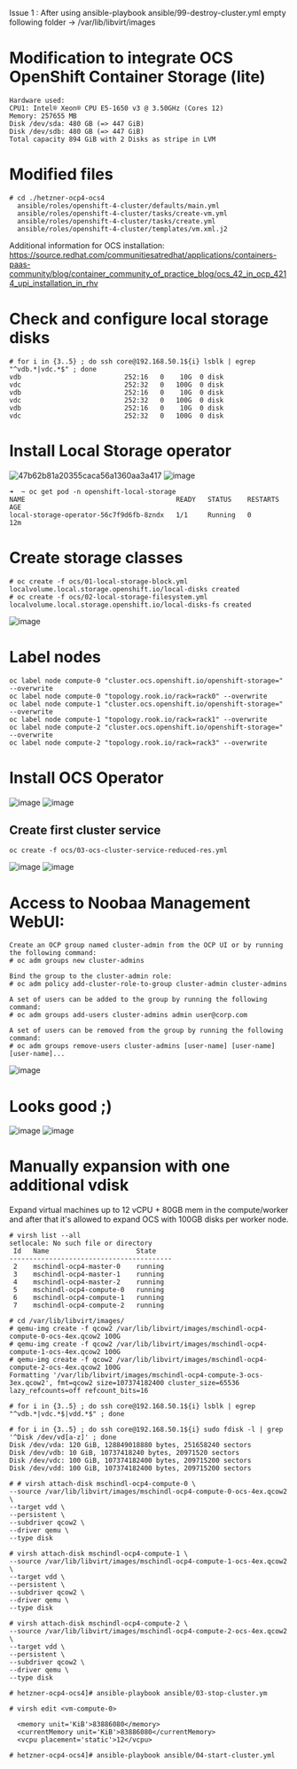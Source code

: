 Issue 1 : After using ansible-playbook ansible/99-destroy-cluster.yml empty following folder -> /var/lib/libvirt/images

# Modification to integrate OCS OpenShift Container Storage (lite)
```
Hardware used:
CPU1: Intel® Xeon® CPU E5-1650 v3 @ 3.50GHz (Cores 12)
Memory: 257655 MB
Disk /dev/sda: 480 GB (=> 447 GiB)
Disk /dev/sdb: 480 GB (=> 447 GiB)
Total capacity 894 GiB with 2 Disks as stripe in LVM
```

# Modified files
```
# cd ./hetzner-ocp4-ocs4
  ansible/roles/openshift-4-cluster/defaults/main.yml
  ansible/roles/openshift-4-cluster/tasks/create-vm.yml
  ansible/roles/openshift-4-cluster/tasks/create.yml
  ansible/roles/openshift-4-cluster/templates/vm.xml.j2
```
Additional information for OCS installation:
https://source.redhat.com/communitiesatredhat/applications/containers-paas-community/blog/container_community_of_practice_blog/ocs_42_in_ocp_4214_upi_installation_in_rhv



# Check and configure local storage disks

```
# for i in {3..5} ; do ssh core@192.168.50.1${i} lsblk | egrep "^vdb.*|vdc.*$" ; done
vdb                          252:16   0    10G  0 disk 
vdc                          252:32   0   100G  0 disk 
vdb                          252:16   0    10G  0 disk 
vdc                          252:32   0   100G  0 disk 
vdb                          252:16   0    10G  0 disk 
vdc                          252:32   0   100G  0 disk
```

# Install Local Storage operator
![47b62b81a20355caca56a1360aa3a417](https://user-images.githubusercontent.com/26382876/101483726-dfd33c00-3958-11eb-8215-cc1f14153e48.png)
![image](https://user-images.githubusercontent.com/26382876/101484540-12316900-395a-11eb-8d48-7a19ac435d8c.png)

```
➜  ~ oc get pod -n openshift-local-storage                                                                                           
NAME                                      READY   STATUS    RESTARTS   AGE
local-storage-operator-56c7f9d6fb-8zndx   1/1     Running   0          12m
```


# Create storage classes
```
# oc create -f ocs/01-local-storage-block.yml
localvolume.local.storage.openshift.io/local-disks created
# oc create -f ocs/02-local-storage-filesystem.yml 
localvolume.local.storage.openshift.io/local-disks-fs created
```
![image](https://user-images.githubusercontent.com/26382876/101485118-fbd7dd00-395a-11eb-857c-169c665f5d92.png)

# Label nodes
```
oc label node compute-0 "cluster.ocs.openshift.io/openshift-storage=" --overwrite
oc label node compute-0 "topology.rook.io/rack=rack0" --overwrite
oc label node compute-1 "cluster.ocs.openshift.io/openshift-storage=" --overwrite
oc label node compute-1 "topology.rook.io/rack=rack1" --overwrite
oc label node compute-2 "cluster.ocs.openshift.io/openshift-storage=" --overwrite
oc label node compute-2 "topology.rook.io/rack=rack3" --overwrite
```

# Install OCS Operator
![image](https://user-images.githubusercontent.com/26382876/101485266-36417a00-395b-11eb-921a-656f67732160.png)
![image](https://user-images.githubusercontent.com/26382876/101485382-5f620a80-395b-11eb-99ad-6f0bdc7eb572.png)

## Create first cluster service
```
oc create -f ocs/03-ocs-cluster-service-reduced-res.yml
```
![image](https://user-images.githubusercontent.com/26382876/101491903-9688e980-3964-11eb-858c-b9cb0b4a5ccc.png)
![image](https://user-images.githubusercontent.com/26382876/101492097-d059f000-3964-11eb-8d96-cde534523b20.png)

# Access to Noobaa Management WebUI:

```
Create an OCP group named cluster-admin from the OCP UI or by running the following command:
# oc adm groups new cluster-admins

Bind the group to the cluster-admin role:
# oc adm policy add-cluster-role-to-group cluster-admin cluster-admins
 
A set of users can be added to the group by running the following command:
# oc adm groups add-users cluster-admins admin user@corp.com

A set of users can be removed from the group by running the following command:
# oc adm groups remove-users cluster-admins [user-name] [user-name] [user-name]...
```
![image](https://user-images.githubusercontent.com/26382876/101500502-db198280-396e-11eb-9bc4-114b95cbb19d.png)

# Looks good ;)
![image](https://user-images.githubusercontent.com/26382876/101627315-761d6580-3a1e-11eb-898e-c0e52d8c2e15.png)
![image](https://user-images.githubusercontent.com/26382876/101627857-4327a180-3a1f-11eb-9ed0-e57199b1f6ad.png)

# Manually expansion with one additional vdisk
Expand virtual machines up to 12 vCPU + 80GB mem in the compute/worker and after that it's allowed to expand  OCS with 100GB disks per worker node.
```
# virsh list --all
setlocale: No such file or directory
 Id   Name                      State
-----------------------------------------
 2    mschindl-ocp4-master-0    running
 3    mschindl-ocp4-master-1    running
 4    mschindl-ocp4-master-2    running
 5    mschindl-ocp4-compute-0   running
 6    mschindl-ocp4-compute-1   running
 7    mschindl-ocp4-compute-2   running

# cd /var/lib/libvirt/images/
# qemu-img create -f qcow2 /var/lib/libvirt/images/mschindl-ocp4-compute-0-ocs-4ex.qcow2 100G
# qemu-img create -f qcow2 /var/lib/libvirt/images/mschindl-ocp4-compute-1-ocs-4ex.qcow2 100G
# qemu-img create -f qcow2 /var/lib/libvirt/images/mschindl-ocp4-compute-2-ocs-4ex.qcow2 100G
Formatting '/var/lib/libvirt/images/mschindl-ocp4-compute-3-ocs-3ex.qcow2', fmt=qcow2 size=107374182400 cluster_size=65536 lazy_refcounts=off refcount_bits=16

# for i in {3..5} ; do ssh core@192.168.50.1${i} lsblk | egrep "^vdb.*|vdc.*$|vdd.*$" ; done

# for i in {3..5} ; do ssh core@192.168.50.1${i} sudo fdisk -l | grep '^Disk /dev/vd[a-z]' ; done
Disk /dev/vda: 120 GiB, 128849018880 bytes, 251658240 sectors
Disk /dev/vdb: 10 GiB, 10737418240 bytes, 20971520 sectors
Disk /dev/vdc: 100 GiB, 107374182400 bytes, 209715200 sectors
Disk /dev/vdd: 100 GiB, 107374182400 bytes, 209715200 sectors

# # virsh attach-disk mschindl-ocp4-compute-0 \
--source /var/lib/libvirt/images/mschindl-ocp4-compute-0-ocs-4ex.qcow2 \
--target vdd \
--persistent \
--subdriver qcow2 \
--driver qemu \
--type disk
  
# virsh attach-disk mschindl-ocp4-compute-1 \
--source /var/lib/libvirt/images/mschindl-ocp4-compute-1-ocs-4ex.qcow2 \
--target vdd \
--persistent \
--subdriver qcow2 \
--driver qemu \
--type disk

# virsh attach-disk mschindl-ocp4-compute-2 \
--source /var/lib/libvirt/images/mschindl-ocp4-compute-2-ocs-4ex.qcow2 \
--target vdd \
--persistent \
--subdriver qcow2 \
--driver qemu \
--type disk

# hetzner-ocp4-ocs4]# ansible-playbook ansible/03-stop-cluster.ym

# virsh edit <vm-compute-0>

  <memory unit='KiB'>83886080</memory>
  <currentMemory unit='KiB'>83886080</currentMemory>
  <vcpu placement='static'>12</vcpu>

# hetzner-ocp4-ocs4]# ansible-playbook ansible/04-start-cluster.yml
```
